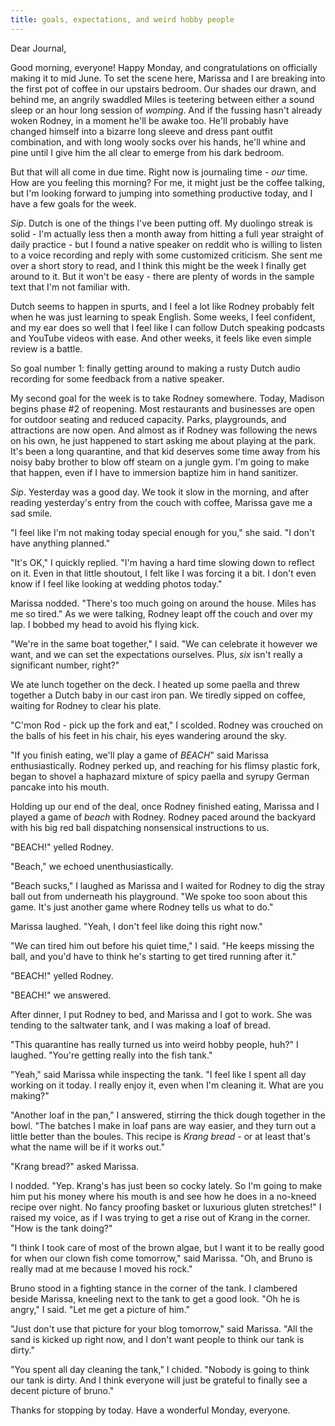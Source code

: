```yaml
---
title: goals, expectations, and weird hobby people
---
```


Dear Journal,

Good morning, everyone!  Happy Monday, and congratulations on
officially making it to mid June.  To set the scene here, Marissa and
I are breaking into the first pot of coffee in our upstairs bedroom.
Our shades our drawn, and behind me, an angrily swaddled Miles is
teetering between either a sound sleep or an hour long session of
_womping_.  And if the fussing hasn't already woken Rodney, in a
moment he'll be awake too.  He'll probably have changed himself into a
bizarre long sleeve and dress pant outfit combination, and with long
wooly socks over his hands, he'll whine and pine until I give him the
all clear to emerge from his dark bedroom.

But that will all come in due time.  Right now is journaling time -
_our_ time.  How are you feeling this morning?  For me, it might just
be the coffee talking, but I'm looking forward to jumping into
something productive today, and I have a few goals for the week.

_Sip_.  Dutch is one of the things I've been putting off.  My duolingo
streak is solid - I'm actually less then a month away from hitting a
full year straight of daily practice - but I found a native speaker on
reddit who is willing to listen to a voice recording and reply with
some customized criticism.  She sent me over a short story to read,
and I think this might be the week I finally get around to it.  But it
won't be easy - there are plenty of words in the sample text that I'm
not familiar with.

Dutch seems to happen in spurts, and I feel a lot like Rodney probably
felt when he was just learning to speak English.  Some weeks, I feel
confident, and my ear does so well that I feel like I can follow Dutch
speaking podcasts and YouTube videos with ease.  And other weeks, it
feels like even simple review is a battle.

So goal number 1: finally getting around to making a rusty Dutch audio
recording for some feedback from a native speaker.

My second goal for the week is to take Rodney somewhere.  Today,
Madison begins phase #2 of reopening.  Most restaurants and businesses
are open for outdoor seating and reduced capacity.  Parks,
playgrounds, and attractions are now open.  And almost as if Rodney
was following the news on his own, he just happened to start asking me
about playing at the park.  It's been a long quarantine, and that kid
deserves some time away from his noisy baby brother to blow off steam
on a jungle gym.  I'm going to make that happen, even if I have to
immersion baptize him in hand sanitizer.

_Sip_.  Yesterday was a good day.  We took it slow in the morning, and
after reading yesterday's entry from the couch with coffee, Marissa
gave me a sad smile.

"I feel like I'm not making today special enough for you," she said.
"I don't have anything planned."

"It's OK," I quickly replied.  "I'm having a hard time slowing down to
reflect on it.  Even in that little shoutout, I felt like I was
forcing it a bit.  I don't even know if I feel like looking at wedding
photos today."

Marissa nodded.  "There's too much going on around the house.  Miles
has me so tired."  As we were talking, Rodney leapt off the couch and
over my lap.  I bobbed my head to avoid his flying kick.

"We're in the same boat together," I said.  "We can celebrate it
however we want, and we can set the expectations ourselves.  Plus,
_six_ isn't really a significant number, right?"

We ate lunch together on the deck.  I heated up some paella and threw
together a Dutch baby in our cast iron pan.  We tiredly sipped on
coffee, waiting for Rodney to clear his plate.

"C'mon Rod - pick up the fork and eat," I scolded.  Rodney was
crouched on the balls of his feet in his chair, his eyes wandering
around the sky.

"If you finish eating, we'll play a game of _BEACH_" said Marissa
enthusiastically.  Rodney perked up, and reaching for his flimsy
plastic fork, began to shovel a haphazard mixture of spicy paella and
syrupy German pancake into his mouth.

Holding up our end of the deal, once Rodney finished eating, Marissa
and I played a game of _beach_ with Rodney.  Rodney paced around the
backyard with his big red ball dispatching nonsensical instructions to
us.

"BEACH!" yelled Rodney.

"Beach," we echoed unenthusiastically.

"Beach sucks," I laughed as Marissa and I waited for Rodney to dig the
stray ball out from underneath his playground.  "We spoke too soon
about this game.  It's just another game where Rodney tells us what to
do."

Marissa laughed.  "Yeah, I don't feel like doing this right now."

"We can tired him out before his quiet time," I said.  "He keeps
missing the ball, and you'd have to think he's starting to get tired
running after it."

"BEACH!" yelled Rodney.

"BEACH!" we answered.

After dinner, I put Rodney to bed, and Marissa and I got to work.  She
was tending to the saltwater tank, and I was making a loaf of bread.

"This quarantine has really turned us into weird hobby people, huh?" I
laughed.  "You're getting really into the fish tank."

"Yeah," said Marissa while inspecting the tank.  "I feel like I spent
all day working on it today.  I really enjoy it, even when I'm
cleaning it.  What are you making?"

"Another loaf in the pan," I answered, stirring the thick dough together in
the bowl.  "The batches I make in loaf pans are way easier, and they
turn out a little better than the boules.  This recipe is _Krang
bread_ - or at least that's what the name will be if it works out."

"Krang bread?" asked Marissa.

I nodded.  "Yep.  Krang's has just been so cocky lately.  So I'm going
to make him put his money where his mouth is and see how he does in a
no-kneed recipe over night.  No fancy proofing basket or luxurious
gluten stretches!"  I raised my voice, as if I was trying to get a
rise out of Krang in the corner.  "How is the tank doing?"

"I think I took care of most of the brown algae, but I want it to be
really good for when our clown fish come tomorrow," said Marissa.
"Oh, and Bruno is really mad at me because I moved his rock."

Bruno stood in a fighting stance in the corner of the tank.  I
clambered beside Marissa, kneeling next to the tank to get a good
look.  "Oh he is angry," I said.  "Let me get a picture of him."

"Just don't use that picture for your blog tomorrow," said Marissa.
"All the sand is kicked up right now, and I don't want people to think
our tank is dirty."

"You spent all day cleaning the tank," I chided.  "Nobody is going to
think our tank is dirty.  And I think everyone will just be grateful to
finally see a decent picture of bruno."

Thanks for stopping by today.  Have a wonderful Monday, everyone.
